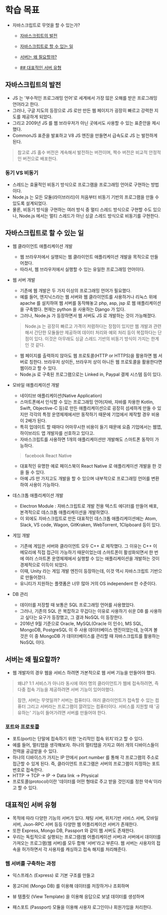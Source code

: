 # 학습 목표

* 자바스크립트로 무엇을 할 수 있는가?

  * [자바스크립트의 발전](#자바스크립트의-발전)
  
  * [자바스크립트로 할 수 있는 일](#자바스크립트로-할-수-있는-일)
  
  * [서버는 왜 필요할까?](#서버는-왜-필요할까)
  
  * [## 대표적인 서버 유형](#-대표적인-서버-유형)

## 자바스크립트의 발전

* JS 는 '부수적인 프로그래밍 언어'로 세계에서 가장 많은 오해를 받은 프로그래밍 언어라고 한다.
* 그러나, 구글 지도의 등장으로 JS 로만 만든 웹 페이지가 굉장히 빠르고 강력한 지도를 제공하게 되었다.
* 그리고 2009년 JS 를 웹 브라우저가 아닌 곳에서도 사용할 수 있는 표준안을 제시했다.
* CommonJS 표준을 발표하고 V8 JS 엔진을 만들면서 급속도로 JS 는 발전하게 된다.

> 참고로 JS 홀수 버전은 계속해서 발전하는 버전이며, 짝수 버전은 비교적 안정적인 버전으로 배포한다.

### 동기 VS 비동기

* 스레드는 효율적인 비동기 방식으로 프로그램을 프로그래밍 언어로 구현하는 방법이다.
* Node.js 는 모든 모듈(라이브러리)이 처음부터 비동기 기반의 프로그램을 만들 수 있도록 설계되었다.
* 물론, 비동기 방식을 구현하는 여러 방식 중 멀티 스레드 방식으로 구현할 수도 있으나, Node.js 에서는 멀티 스레드가 아닌 싱글 스레드 방식으로 비동기를 구현한다.

## 자바스크립트로 할 수 있는 일

* 웹 클라이언트 애플리케이션 개발
  * 웹 브라우저에서 실행되는 웹 클라이언트 애플리케이션 개발을 목적으로 만들어졌다.
  * 따라서, 웹 브라우저에서 실행할 수 있는 유일한 프로그래밍 언어이다.
  
* 웹 서버 개발
  * 기존에 웹 개발은 두 가지 이상의 프로그래밍 언어가 필요했다.
  * 예를 들어, 엔지닉스라는 웹 서버와 웹 클라이언트를 사용하거나 리눅스 위에 apache 를 설치하여 웹 서버를 동작해놓고 php, asp, jsp 로 웹 애플리케이션을 구축했다. 현재는 python 을 사용하는 Django 가 있다.
  * 그러나, Node.js 가 등장하면서 웹 서버도 JS 로 개발하는 것이 가능해졌다.
  > Node.js 는 굉장히 빠르고 가격이 저렴하다는 장점이 있지만 웹 개발과 관련해서 간단한 모듈들만 제공하여 데이터 처리와 예외 처리 등이 복잡하다는 단점이 있다. 이것은 아무래도 싱글 스레드 기반의 비동기 방식이 가지는 한계인 것 같다.
  * 웹 페이지를 출력하지 않아도 웹 프로토콜(HTTP or HTTPS)을 활용하면 웹 서버로 칭한다. 브라우저 상이든, 브라우저 상이 아니든 웹 프로토콜을 활용한다면 웹이라고 할 수 있다.
  * Node.js 로 구축된 프로그램으로는 Linked in, Paypal 결제 시스템 등이 있다.

* 모바일 애플리케이션 개발
  * 네이티브 애플리케이션(Native Application)
  * 스마트폰에서 인식할 수 있는 프로그래밍 언어(자바, 자바를 차용한 Kotlin, Swift, Objective-C 등)로 만든 애플리케이션으로 굉장히 섬세하게 만들 수 있지만 각각의 특정 운영체제에서만 동작하기 때문에 기업에서 제작할 경우 비용이 2배가 된다.
  * 특히 업데이트 할 때마다 어마무시한 비용이 들기 때문에 요즘 기업에서는 웹앱, 하이브리드 앱 개발자를 선호하고 있다고.
  * 자바스크립트를 사용하면 1개의 애플리케이션만 개발해도 스마트폰 동작이 가능하다.
  > facebook React Native
  * 대표적인 유명한 예로 페이스북이 React Native 로 애플리케이션 개발을 한 것을 들 수 있다.
  * 아예 JS 만 가지고도 개발을 할 수 있으며 내부적으로 프로그래밍 언어를 변환하여 사용이 가능하다.
  
* 데스크톱 애플리케이션 개발
  * Electron Module : 자바스크립트로 개발 전용 텍스트 에디터를 만들어 배포, 본격적으로 데스크톱 애플리케이션을 개발하였다.
  * 이 외에도 자바스크립트로 만든 대표적인 데스크톱 애플리케이션에는 Atom, Slack, VS code, Wagon, GitKraken, WebTorrent, 1Clipboard 등이 있다.
  
* 게임 개발
  * 기존에 게임은 서버와 클라이언트 모두 C++ 로 제작했다. 그 이유는 C++ 이 메모리에 직접 접근이 가능하기 때문이었는데 스마트폰이 활성화되면서 한 번에 여러 스마트폰 운영체제에서 실행할 수 있는 애플리케이션을 개발하는 것이 경제적으로 이득이 되었다.
  * 이때, Unity 라는 게임 개발 엔진이 등장하는데, 이것 역시 자바스크립트 기반으로 만들어졌다.
  * 유니티가 지원하는 플랫폼은 너무 많아 거의 OS independent 한 수준이다.

* DB 관리
  * 데이터를 저장할 때 보통은 SQL 프로그래밍 언어를 사용했었다.
  * 그러나, 기존의 SQL 은 복잡하고 무겁다는 이유로 사용하기 쉬운 DB 를 사용하고 싶다는 요구가 등장했고, 그 결과 NoSQL 이 등장한다.
  * 2016년 9월 기준으로 Oracle, MySQL(Oracle 이 인수), MS SQL, MongoDB, PostgreSQL 이 주 사용 데이터베이스 엔진이었는데, 눈여겨 볼 것은 이 중 MongoDB 가 데이터베이스를 관리할 때 자바스크립트를 활용하는 NoSQL 이다.

## 서버는 왜 필요할까?
* 웹 개발자의 경우 웹을 서비스 하려면 가본적으로 웹 서버 기능을 만들어야 했다.
> 왜냐? 1:1 서비스가 아니라 동시에 여러 명의 클라이언트가 웹에 접속하려면, 즉 다중 접속 기능을 제공하려면 서버 기능이 있어야했다.

> 잠깐, 서버는 무엇일까? 서버는 컴퓨터다. 여러 클라이언트가 접속할 수 있는 컴퓨터 그리고 서버라는 프로그램이 깔려있는 컴퓨터이다. 서비스를 지원할 때 '공유하는' 기능이 들어가려면 서버를 만들어야 한다.

### 포트와 프로토콜
* 포트(port)는 단말에 접속하기 위한 '논리적인 접속 위치'라고 할 수 있다.
* 예를 들어, 멀티탭을 생각해보자. 하나의 멀티탭을 가지고 여러 개의 디바이스들이 전력을 공급받을 수 있다.
* 하나의 디바이스가 가지는 IP 안에서 port number 를 통해 각 프로그램의 주소로 접근할 수 있게 된다. 즉, 클라이언트 프로그램은 서버의 프로그램이 지정하는 포트 번호로 접속한다.
* HTTP -> TCP -> IP -> Data link -> Physical
* 프로토콜(protocol)이란 '데이터를 어떤 형태로 주고 받을 것인지를 정한 약속'이라고 할 수 있다.

## 대표적인 서버 유형
* 목적에 따라 다양한 기능의 서버가 있다. 채팅 서버, 위치기반 서비스 서버, 모바일 서버, Json-RPC 서버 등등 다양한 웹 어플리케이션 서버가 존재한다.
* 또한 Express, Mongo DB, Passport 와 같이 웹 서버도 존재한다.
* 우리는 독립적으로 실행되는 프로그램(웹 어플리케이션 서버)과 서버에서 데이터를 가져오는 프로그램(웹 서버)를 모두 합해 '서버'라고 부른다. 웹 서버는 사용자의 접속을 허가하면서 각 사용자를 캐싱하고 접속 해지를 처리해준다.

### 웹 서버를 구축하는 과정
* 익스프레스 (Express) 로 기본 구조를 만들고

* 몽고디비 (Mongo DB) 를 이용해 데이터를 저장하거나 조회하며

* 뷰 템플릿 (View Template) 을 이용해 응답으로 보낼 데이터를 생성하며

* 패스포트 (Passport) 모듈을 이용해 사용자 로그인이나 회원가입을 처리한다.
